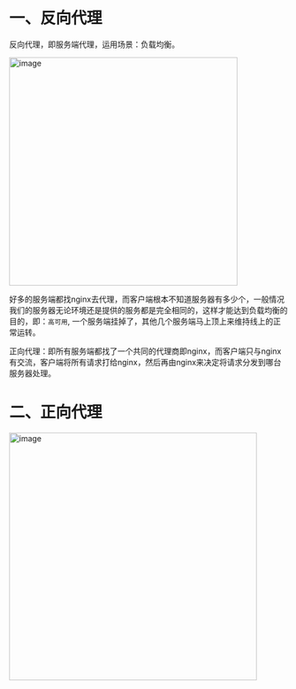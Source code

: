 
# 一、反向代理

反向代理，即服务端代理，运用场景：负载均衡。


<img width="413" alt="image" src="https://user-images.githubusercontent.com/74364990/200320069-4d791287-08d2-4ce6-bfae-573f3da651a7.png">


好多的服务端都找nginx去代理，而客户端根本不知道服务器有多少个，一般情况我们的服务器无论环境还是提供的服务都是完全相同的，这样才能达到负载均衡的目的，即：`高可用`, 一个服务端挂掉了，其他几个服务端马上顶上来维持线上的正常运转。

正向代理：即所有服务端都找了一个共同的代理商即nginx，而客户端只与nginx有交流，客户端将所有请求打给nginx，然后再由nginx来决定将请求分发到哪台服务器处理。

# 二、正向代理

<img width="448" alt="image" src="https://user-images.githubusercontent.com/74364990/200322097-6da29728-f49b-442f-9a65-0fcde0bc34db.png">
